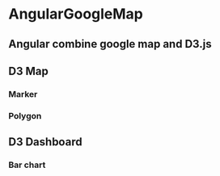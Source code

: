 # AngularGoogleMap

## Angular combine google map and D3.js

## D3 Map
### Marker
### Polygon

## D3 Dashboard
### Bar chart
